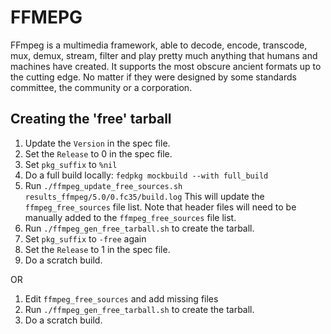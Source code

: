 # FFMEPG

FFmpeg is a multimedia framework, able to decode, encode, transcode, mux,
demux, stream, filter and play pretty much anything that humans and machines
have created. It supports the most obscure ancient formats up to the cutting
edge. No matter if they were designed by some standards committee, the
community or a corporation.

## Creating the 'free' tarball

1. Update the `Version` in the spec file.
2. Set the `Release` to 0 in the spec file.
3. Set `pkg_suffix` to `%nil`
4. Do a full build locally: `fedpkg mockbuild --with full_build`
5. Run `./ffmpeg_update_free_sources.sh results_ffmpeg/5.0/0.fc35/build.log`
   This will update the `ffmpeg_free_sources` file list.
   Note that header files will need to be manually added
   to the `ffmpeg_free_sources` file list.
6. Run `./ffmpeg_gen_free_tarball.sh` to create the tarball.
7. Set `pkg_suffix` to `-free` again
8. Set the `Release` to 1 in the spec file.
9. Do a scratch build.

OR

1. Edit `ffmpeg_free_sources` and add missing files
2. Run `./ffmpeg_gen_free_tarball.sh` to create the tarball.
3. Do a scratch build.
